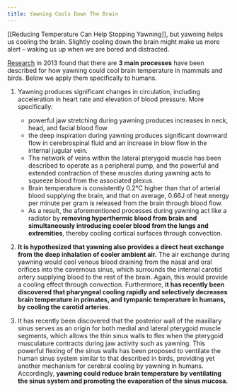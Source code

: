 ```yaml
---
title: Yawning Cools Down The Brain
---
```


[[Reducing Temperature Can Help Stopping Yawning]], but yawning helps us cooling the brain. Slightly cooling down the brain might make us more alert – waking us up when we are bored and distracted.

[Research](https://www.frontiersin.org/articles/10.3389/fnins.2012.00188/full) in 2013 found that there are **3 main processes** have been described for how yawning could cool brain temperature in mammals and birds. Below we apply them specifically to humans.

1. Yawning produces significant changes in circulation, including acceleration in heart rate and elevation of blood pressure. More specifically:
   - powerful jaw stretching during yawning produces increases in neck, head, and facial blood flow
   - the deep inspiration during yawning produces significant downward flow in cerebrospinal fluid and an increase in blow flow in the internal jugular vein.
   - The network of veins within the lateral pterygoid muscle has been described to operate as a peripheral pump, and the powerful and extended contraction of these muscles during yawning acts to squeeze blood from the associated plexus.
   - Brain temperature is consistently 0.2°C higher than that of arterial blood supplying the brain, and that on average, 0.66J of heat energy per minute per gram is released from the brain through blood flow.
   - As a result, the aforementioned processes during yawning act like a radiator by **removing hyperthermic blood from brain and simultaneously introducing cooler blood from the lungs and extremities**, thereby cooling cortical surfaces through convection.

2. **It is hypothesized that yawning also provides a direct heat exchange from the deep inhalation of cooler ambient air.** The air exchange during yawning would cool venous blood draining from the nasal and oral orifices into the cavernous sinus, which surrounds the internal carotid artery supplying blood to the rest of the brain. Again, this would provide a cooling effect through convection. Furthermore, **it has recently been discovered that pharyngeal cooling rapidly and selectively decreases brain temperature in primates, and tympanic temperature in humans, by cooling the carotid arteries**.

3. It has recently been discovered that the posterior wall of the maxillary sinus serves as an origin for both medial and lateral pterygoid muscle segments, which allows the thin sinus walls to flex when the pterygoid musculature contracts during jaw activity such as yawning. This powerful flexing of the sinus walls has been proposed to ventilate the human sinus system similar to that described in birds, providing yet another mechanism for cerebral cooling by yawning in humans. Accordingly, **yawning could reduce brain temperature by ventilating the sinus system and promoting the evaporation of the sinus mucosa.**
